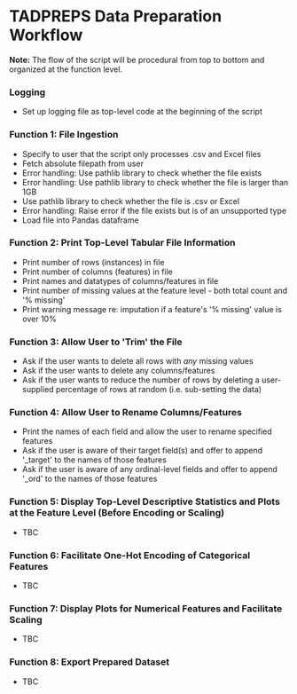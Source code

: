 # TADPREPS Data Preparation Workflow

**Note:** The flow of the script will be procedural from top to bottom and organized at the function level.

### Logging
- Set up logging file as top-level code at the beginning of the script

### Function 1: File Ingestion
- Specify to user that the script only processes .csv and Excel files 
- Fetch absolute filepath from user
- Error handling: Use pathlib library to check whether the file exists
- Error handling: Use pathlib library to check whether the file is larger than 1GB
- Use pathlib library to check whether the file is .csv or Excel
- Error handling: Raise error if the file exists but is of an unsupported type
- Load file into Pandas dataframe

### Function 2: Print Top-Level Tabular File Information
- Print number of rows (instances) in file
- Print number of columns (features) in file
- Print names and datatypes of columns/features in file
- Print number of missing values at the feature level - both total count and '% missing'
- Print warning message re: imputation if a feature's '% missing' value is over 10%

### Function 3: Allow User to 'Trim' the File
- Ask if the user wants to delete all rows with *any* missing values
- Ask if the user wants to delete any columns/features
- Ask if the user wants to reduce the number of rows by deleting a user-supplied percentage of rows at random (i.e. sub-setting the data)

### Function 4: Allow User to Rename Columns/Features
- Print the names of each field and allow the user to rename specified features
- Ask if the user is aware of their target field(s) and offer to append '_target' to the names of those features
- Ask if the user is aware of any ordinal-level fields and offer to append '_ord' to the names of those features

### Function 5: Display Top-Level Descriptive Statistics and Plots at the Feature Level (Before Encoding or Scaling)
- TBC

### Function 6: Facilitate One-Hot Encoding of Categorical Features
- TBC

### Function 7: Display Plots for Numerical Features and Facilitate Scaling
- TBC

### Function 8: Export Prepared Dataset
- TBC